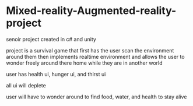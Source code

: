 # Mixed-reality-Augmented-reality-project
senoir project created in c# and unity

project is a survival game that first has the user scan the environment around them
then implements realtime environment and allows the user to wonder freely around there home while they are in another world

user has health ui, hunger ui, and thirst ui

all ui will deplete

user will have to wonder around to find food, water, and health to stay alive
